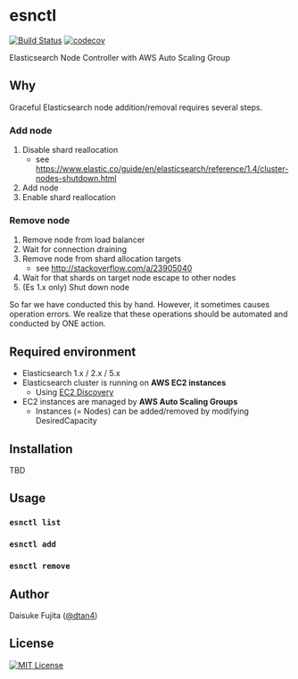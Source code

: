 # esnctl

[![Build Status](https://travis-ci.org/dtan4/esnctl.svg?branch=master)](https://travis-ci.org/dtan4/esnctl)
[![codecov](https://codecov.io/gh/dtan4/esnctl/branch/master/graph/badge.svg)](https://codecov.io/gh/dtan4/esnctl)

Elasticsearch Node Controller with AWS Auto Scaling Group

## Why

Graceful Elasticsearch node addition/removal requires several steps.

### Add node

1. Disable shard reallocation
    - see https://www.elastic.co/guide/en/elasticsearch/reference/1.4/cluster-nodes-shutdown.html
2. Add node
3. Enable shard reallocation

### Remove node

1. Remove node from load balancer
2. Wait for connection draining
3. Remove node from shard allocation targets
    - see http://stackoverflow.com/a/23905040
4. Wait for that shards on target node escape to other nodes
5. (Es 1.x only) Shut down node

So far we have conducted this by hand. However, it sometimes causes operation errors.
We realize that these operations should be automated and conducted by ONE action.

## Required environment

- Elasticsearch 1.x / 2.x / 5.x
- Elasticsearch cluster is running on __AWS EC2 instances__
  - Using [EC2 Discovery](https://www.elastic.co/guide/en/elasticsearch/plugins/current/discovery-ec2-discovery.html)
- EC2 instances are managed by __AWS Auto Scaling Groups__
  - Instances (= Nodes) can be added/removed by modifying DesiredCapacity

## Installation

TBD

## Usage

### `esnctl list`

### `esnctl add`

### `esnctl remove`

## Author

Daisuke Fujita ([@dtan4](https://github.com/dtan4))

## License

[![MIT License](http://img.shields.io/badge/license-MIT-blue.svg?style=flat)](LICENSE)

